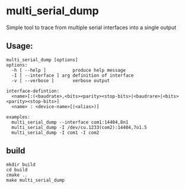 # multi_serial_dump

Simple tool to trace from multiple serial interfaces into a single output

## Usage:

    multi_serial_dump [options]
    options:
      -h [ --help ]          produce help message
      -I [ --interface ] arg definition of interface
      -v [ --verbose ]       verbose output

    interface-defintion:
      <name>[:(<baudrate>,<bits><parity><stop-bits>|<baudrare>|<bits><parity><stop-bits>]
      <name> : <device-name>[(<alias>)]

    examples:
      multi_serial_dump --interface com1:14404,8n1
      multi_serial_dump -I /dev/cu.1233(com2):14404,7o1.5
      multi_serial_dump -I com1 -I com2

## build

    mkdir build
    cd build
    cmake ..
    make multi_serial_dump